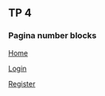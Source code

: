 <h2>TP 4</h2>

<h3><a href="numberblocks.html"></a>Pagina number blocks</h3>
<p></p>

<p><a href="home.html">Home
<p><a href="login.html">Login
<p><a href="register.html">Register

